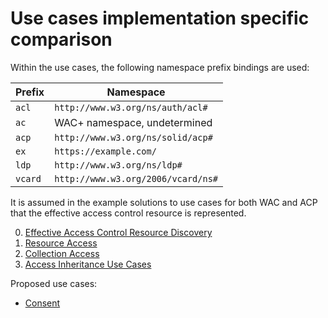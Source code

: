 # Use cases implementation specific comparison

Within the use cases, the following namespace prefix bindings are used:

| Prefix    | Namespace                           |
| --------- | ----------------------------------- |
| `acl`     | `http://www.w3.org/ns/auth/acl#`    |
| `ac`      |  WAC+ namespace, undetermined       |
| `acp`     | `http://www.w3.org/ns/solid/acp#`   |
| `ex`      | `https://example.com/`              |
| `ldp`     | `http://www.w3.org/ns/ldp#`         |
| `vcard`   | `http://www.w3.org/2006/vcard/ns#`  |

It is assumed in the example solutions to use cases for both WAC and ACP that
the effective access control resource is represented.

0. [Effective Access Control Resource Discovery](./uc-0-effective-acr.md)
1. [Resource Access](./uc-1-resource-access.md)
2. [Collection Access](#)
3. [Access Inheritance Use Cases](./uc-3-inheritance.md)

Proposed use cases:

- [Consent](./uc-?-consent.md)